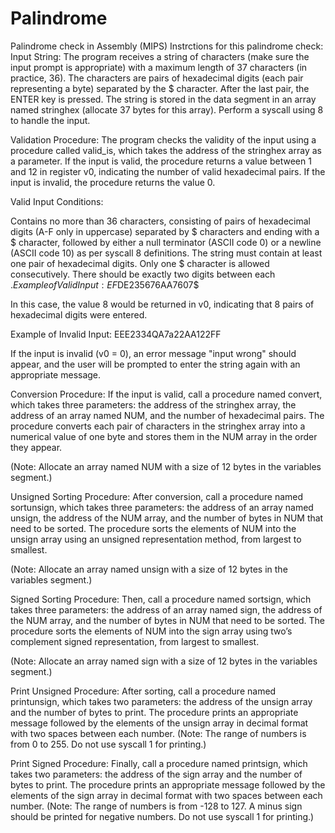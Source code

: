 # Palindrome
Palindrome check in Assembly (MIPS)
Instrctions for this palindrome check: 
Input String: The program receives a string of characters (make sure the input prompt is appropriate) with a maximum length of 37 characters (in practice, 36). The characters are pairs of hexadecimal digits (each pair representing a byte) separated by the $ character. After the last pair, the ENTER key is pressed. The string is stored in the data segment in an array named stringhex (allocate 37 bytes for this array). Perform a syscall using 8 to handle the input.

Validation Procedure: The program checks the validity of the input using a procedure called valid_is, which takes the address of the stringhex array as a parameter. If the input is valid, the procedure returns a value between 1 and 12 in register v0, indicating the number of valid hexadecimal pairs. If the input is invalid, the procedure returns the value 0.

Valid Input Conditions:

Contains no more than 36 characters, consisting of pairs of hexadecimal digits (A-F only in uppercase) separated by $ characters and ending with a $ character, followed by either a null terminator (ASCII code 0) or a newline (ASCII code 10) as per syscall 8 definitions.
The string must contain at least one pair of hexadecimal digits.
Only one $ character is allowed consecutively.
There should be exactly two digits between each $.
Example of Valid Input: EF$DE$23$56$76$AA$76$07$

In this case, the value 8 would be returned in v0, indicating that 8 pairs of hexadecimal digits were entered.

Example of Invalid Input: EEE$23$$34$QA$7$a2$2$AA$122$FF

If the input is invalid (v0 = 0), an error message "input wrong" should appear, and the user will be prompted to enter the string again with an appropriate message.

Conversion Procedure: If the input is valid, call a procedure named convert, which takes three parameters: the address of the stringhex array, the address of an array named NUM, and the number of hexadecimal pairs. The procedure converts each pair of characters in the stringhex array into a numerical value of one byte and stores them in the NUM array in the order they appear.

(Note: Allocate an array named NUM with a size of 12 bytes in the variables segment.)

Unsigned Sorting Procedure: After conversion, call a procedure named sortunsign, which takes three parameters: the address of an array named unsign, the address of the NUM array, and the number of bytes in NUM that need to be sorted. The procedure sorts the elements of NUM into the unsign array using an unsigned representation method, from largest to smallest.

(Note: Allocate an array named unsign with a size of 12 bytes in the variables segment.)

Signed Sorting Procedure: Then, call a procedure named sortsign, which takes three parameters: the address of an array named sign, the address of the NUM array, and the number of bytes in NUM that need to be sorted. The procedure sorts the elements of NUM into the sign array using two’s complement signed representation, from largest to smallest.

(Note: Allocate an array named sign with a size of 12 bytes in the variables segment.)

Print Unsigned Procedure: After sorting, call a procedure named printunsign, which takes two parameters: the address of the unsign array and the number of bytes to print. The procedure prints an appropriate message followed by the elements of the unsign array in decimal format with two spaces between each number. (Note: The range of numbers is from 0 to 255. Do not use syscall 1 for printing.)

Print Signed Procedure: Finally, call a procedure named printsign, which takes two parameters: the address of the sign array and the number of bytes to print. The procedure prints an appropriate message followed by the elements of the sign array in decimal format with two spaces between each number. (Note: The range of numbers is from -128 to 127. A minus sign should be printed for negative numbers. Do not use syscall 1 for printing.)


